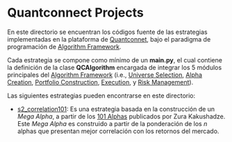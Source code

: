 # Quantconnect Projects
En este directorio se encuentran los códigos fuente de las estrategias implementadas en la plataforma de [Quantconnet](https://www.quantconnect.com/), bajo el paradigma de programación de [Algorithm Framework](https://www.quantconnect.com/docs/algorithm-framework/overview). 

Cada estrategia se compone como mínimo de un **main.py**, el cual contiene la definición de la clase **QCAlgorithm** encargada de integrar los 5 módulos principales del [Algorithm Framework](https://www.quantconnect.com/docs/algorithm-framework/overview) (i.e., [Universe Selection](https://www.quantconnect.com/docs/algorithm-framework/universe-selection), [Alpha Creation](https://www.quantconnect.com/docs/algorithm-framework/alpha-creation), [Portfolio Construction](https://www.quantconnect.com/docs/algorithm-framework/portfolio-construction), [Execution](https://www.quantconnect.com/docs/algorithm-framework/execution), y [Risk Management](https://www.quantconnect.com/docs/algorithm-framework/risk-management)).

Las siguientes estrategias pueden encontrarse en este directorio:

* [s2_correlation101](https://github.com/sergiosierram/SharpSignal/tree/main/qc_projects/s2_correlation101): Es una estrategia basada en la construcción de un _Mega Alpha_, a partir de los [101 Alphas](https://arxiv.org/ftp/arxiv/papers/1601/1601.00991.pdf) publicados por Zura Kakushadze. Este _Mega Alpha_ es construido a partir de la ponderación de los _n_ alphas que presentan mejor correlación con los retornos del mercado.